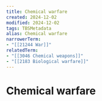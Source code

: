 ```yaml
---
title: Chemical warfare
created: 2024-12-02
modified: 2024-12-02
tags: TBSMetadata
alias: Chemical warfare
narrowerTerm:
- "[[21244 War]]"
relatedTerm:
- "[[3046 Chemical weapons]]"
- "[[2183 Biological warfare]]"
---
```

# Chemical warfare

